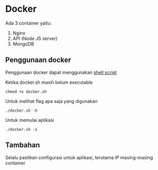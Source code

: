 # Docker

Ada 3 container yaitu:

1. Nginx
2. API (Node JS server)
3. MongoDB

## Penggunaan docker

Penggunaan docker dapat menggunakan [shell script](../../docker.sh)

Ketika docker.sh masih belum executable

```
chmod +x docker.sh
```

Untuk melihat flag apa saja yang digunakan

```
./docker.sh -h
```

Untuk memulai aplikasi

```
./docker.sh -s
```

## Tambahan
Selalu pastikan configurasi untuk aplikasi, terutama IP masing-masing container